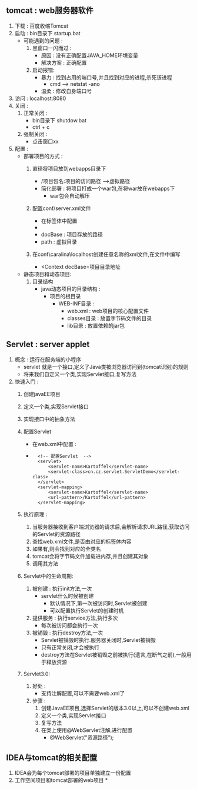 ## tomcat : web服务器软件
1. 下载 : 百度收缩Tomcat
2. 启动 : bin目录下 startup.bat
   * 可能遇到的问题 : 
       1. 黑窗口一闪而过 : 
           * 原因 : 没有正确配置JAVA_HOME环境变量
           * 解决方案 : 正确配置
       2. 启动报错:
           * 暴力 : 找到占用的端口号,并且找到对应的进程,杀死该进程
               * cmd --> netstat -ano
           * 温柔 : 修改自身端口号
3. 访问 : localhost:8080 
4. 关闭 : 
   1. 正常关闭 : 
       * bin目录下 shutdow.bat
       * ctrl + c
   2. 强制关闭 :
       * 点击窗口xx
5. 配置 : 
   * 部署项目的方式 : 
       1. 直径将项目放到webapps目录下
           * /项目包名:项目的访问路径 -->虚拟路径
           * 简化部署 : 将项目打成一个war包,在将war放在webapps下
               * war包会自动解压        

       2. 配置conf/server.xml文件
           * 在<Host>标签体中配置
           * <Context docBase="需要执行的项目文件夹" path="文件路径"/>
           * docBase : 项目存放的路径
           * path : 虚拟目录
       3. 在conf\caralina\localhost创建任意名称的xml文件,在文件中编写
           * <Context docBase=项目目录地址
   * 静态项目和动态项目:
       1. 目录结构
           * java动态项目的目录结构 :
               * 项目的根目录   
                   * WEB-INF目录 :
                       * web.xml : web项目的核心配置文件
                       * classes目录 : 放置字节码文件的目录
                       * lib目录 : 放置依赖的jar包
## Servlet : server applet
1. 概念 : 运行在服务端的小程序
    * servlet 就是一个接口,定义了Java类被浏览器访问到(tomcat识别)的规则
    * 将来我们自定义一个类,实现Servlet接口,复写方法
2. 快速入门 : 
    1. 创建javaEE项目
    2. 定义一个类,实现Servlet接口
    3. 实现接口中的抽象方法
    4. 配置Servlet
        * 在web.xml中配置 :
        * ```text
            <!-- 配置Servlet  -->
            <servlet>
                <servlet-name>Kartoffel</servlet-name>
                <servlet-class>cn.cz.servlet.ServletDemo</servlet-class>
            </servlet>
            <servlet-mapping>
                <servlet-name>Kartoffel</servlet-name>
                <url-pattern>/Kartoffel</url-pattern>
            </servlet-mapping>
          ```
    5. 执行原理 : 
        1. 当服务器接收到客户端浏览器的请求后,会解析请求URL路径,获取访问的Servlet的资源路径
        2. 查找web.xml文件,是否由对应的<url-pattern>标签体内容
        3. 如果有,则会找到对应的<Servlet-class>全类名
        4. tomcat会将字节码文件加载进内存,并且创建其对象
        5. 调用其方法
    6. Servlet中的生命周期:
        1. 被创建 : 执行init方法,一次
            * servlet什么时候被创建
                * 默认情况下,第一次被访问时,Servlet被创建
                * 可以配置执行Servlet的创建时机
        2. 提供服务 : 执行service方法,执行多次
            * 每次被访问都会执行一次
        3. 被销毁 : 执行destroy方法,一次
            * Servlet被销毁时执行.服务器关闭时,Servlet被销毁
            * 只有正常关闭,才会被执行
            * destroy方法在Servlet被销毁之前被执行(遗言,在断气之前),一般用于释放资源
            
    7. Servlet3.0:
        1. 好处 : 
            * 支持注解配置,可以不需要web.xml了
        2. 步骤 :
            1. 创建JavaEE项目,选择Servlet的版本3.0以上,可以不创建web.xml
            2. 定义一个类,实现Servlet接口
            3. 复写方法
            4. 在类上使用@WebServlet注解,进行配置
                * @WebServlet("资源路径");
## IDEA与tomcat的相关配置
1. IDEA会为每个tomcat部署的项目单独建立一份配置
2. 工作空间项目和tomcat部署的web项目
    * 